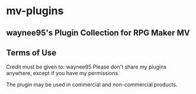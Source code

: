 # mv-plugins
waynee95's Plugin Collection for RPG Maker MV 
-----------

## Terms of Use
Credit must be given to: waynee95
Please don't share my plugins anywhere, except if you have my permissions.

The plugin may be used in commercial and non-commercial products.